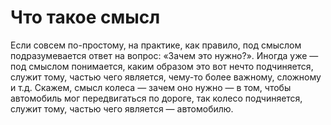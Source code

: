 # Что такое смысл

Если совсем по-простому, на практике, как правило, под смыслом подразумевается ответ на вопрос: «Зачем это нужно?». Иногда уже — под смыслом понимается, каким образом это вот нечто подчиняется, служит тому, частью чего является, чему-то более важному, сложному и т.д. Скажем, смысл колеса — зачем оно нужно — в том, чтобы автомобиль мог передвигаться по дороге, так колесо подчиняется, служит тому, частью чего является — автомобилю.
